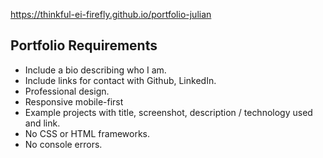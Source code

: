 
https://thinkful-ei-firefly.github.io/portfolio-julian

## Portfolio Requirements

- Include a bio describing who I am.
- Include links for contact with Github, LinkedIn.
- Professional design.
- Responsive mobile-first
- Example projects with title, screenshot, description / technology used and link.
- No CSS or HTML frameworks.
- No console errors.
